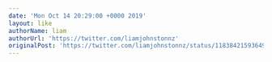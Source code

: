 ```yaml
---
date: 'Mon Oct 14 20:29:00 +0000 2019'
layout: like
authorName: liam
authorUrl: 'https://twitter.com/liamjohnstonnz'
originalPost: 'https://twitter.com/liamjohnstonnz/status/1183842159364980736'
---
```

